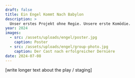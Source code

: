 ```yaml
---
draft: false
title: Ein Engel Kommt Nach Babylon
description: >
  Unser erstes Projekt ohne Regie. Unsere erste Komödie.
year: 2024
images:
  - src: /assets/uploads/engel/poster.jpg
    caption: Poster
  - src: /assets/uploads/engel/group-photo.jpg
    caption: Der Cast nach erfolgreicher Dernière
date: 2024-07-08
---
```

[write longer text about the play / staging]